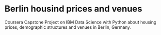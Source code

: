 # Berlin housind prices and venues
Coursera Capstone Project on IBM Data Science with Python about housing prices, demographic structures and venues in Berlin, Germany.
